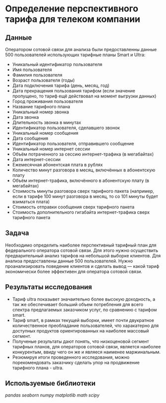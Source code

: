 # Определение перспективного тарифа для телеком компании


## Данные

Оператором сотовой связи для анализа были предоставленны данные 500 пользователей использующих тарифные планы Smart и Ultra:
- Уникальный идентификатор пользователя
- Имя пользователя
- Фамилия пользователя
- Возраст пользователя (годы)
- Дата подключения тарифа (день, месяц, год)
- Дата прекращения пользования тарифом (если значение пропущено, то тариф ещё действовал на момент выгрузки данных)
- Город проживания пользователя
- Название тарифного плана
- Уникальный номер звонка
- Дата звонка
- Длительность звонка в минутах
- Идентификатор пользователя, сделавшего звонок
- Уникальный номер сообщения
- Дата сообщения
- Идентификатор пользователя, отправившего сообщение
- Уникальный номер интернет сессии
- Объём потраченного за сессию интернет-трафика (в мегабайтах)
- Дата интернет-сессии
- Ежемесячная абонентская плата в рублях
- Количество минут разговора в месяц, включённых в абонентскую плату
- Объём интернет-трафика, включённого в абонентскую плату (в мегабайтах)
- Стоимость минуты разговора сверх тарифного пакета (например, если в тарифе 100 минут разговора в месяц, то со 101 минуты будет взиматься плата)
- Стоимость отправки сообщения сверх тарифного пакета
- Стоимость дополнительного гигабайта интернет-трафика сверх тарифного пакета


## Задача

Необходимо определить наиболее перспективный тарифный план для федерального оператора сотовой связи. Для этого нужно осуществить предварительный анализ тарифов на небольшой выборке клиентов. Для анализа предоставлены данные 500 пользователей. Нужно проанализировать поведение клиентов и сделать вывод — какой тариф экономически более эффективен для оператора сотовой связи.


## Результаты исследования

- Тариф ultra показывет значаительно более высокую доходность, а так же обеспечивает больший объем потребления для всего спектра предлагаемых заказчиком услуг, по сравнению с тарифом smart. 
- Тариф smart, в рамках текущей выборки, имеет почти двукратное количественное преобладание пользователей, что харакатерно для доступных продуктов ориентированных на наиболее массовый сегмент. 
- Полученые результаты дают понять, что низкоценовой сегмент тарифных планов, для операторов сотовой связи, является наиболее конкурентым, ввиду чего он же и являеся наименее маржинальным.
- Резюмируя итоги проведенного исследования, можно порекомендовать заказчику сделать упор на продвижение тарифного плана - ultra. 


## Используемые библиотеки
*pandas*
*seaborn*
*numpy*
*matplotlib*
*math*
*scipy*
